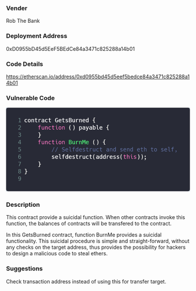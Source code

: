 ### Vender

Rob The Bank

### Deployment Address

0xD0955bD45d5EeF5BEdCe84a3471c825288a14b01

### Code Details

<https://etherscan.io/address/0xd0955bd45d5eef5bedce84a3471c825288a14b01>

### Vulnerable Code

![carbon](.\pic\carbon.png)

### Description

This contract provide a suicidal function. When other contracts invoke this function, the balances of contracts will be transfered to the contract. 

In this GetsBurned contract, function BurnMe provides a suicidal functionality. This suicidal procedure is simple and straight-forward, without any checks on the target address, thus provides the possibility for hackers to design a malicious code to steal ethers.

### Suggestions

Check transaction address instead of using this for transfer target.